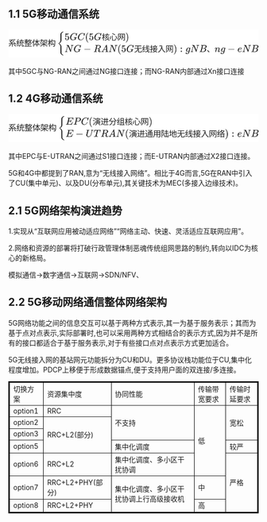 ## 1.1 5G移动通信系统

![](/Image/01.svg)

其中5GC与NG-RAN之间通过NG接口连接；而NG-RAN内部通过Xn接口连接

## 1.2 4G移动通信系统

![](/Image/02.svg)

其中EPC与E-UTRAN之间通过S1接口连接；而E-UTRAN内部通过X2接口连接。

5G和4G中都提到了RAN,意为“无线接入网络”。相比于4G而言,5G在RAN中引入了CU(集中单元)、以及DU(分布单元),其关键技术为MEC(多接入边缘技术)。
## 2.1 5G网络架构演进趋势
1.实现从“互联网应用被动适应网络”“网络主动、快速、灵活适应互联网应用”。

2.网络和资源的部署将打破行政管理体制恶魂传统组网思路的制约,转向以IDC为核心的新格局。

模拟通信→数字通信→互联网→SDN/NFV、
## 2.2 5G移动网络通信整体网络架构
5G网络功能之间的信息交互可以基于两种方式表示,其一为基于服务表示；其而为基于点对点表示,实际部署时,也可以采用两种方式相结合的表示方式,因为并不是所有的接口都适合于基于服务表示,对于有些接口点对点表示方式更加适合。

5G无线接入网的基站网元功能拆分为CU和DU。更多协议栈功能位于CU,集中化程度增加。PDCP上移便于形成数据锚点,便于支持用户面的双连接/多连接。

<table border="2" bordercolor="black" width="300" cellspacing="0" cellpadding="5">
    <tr>
        <td >切换方案</td>
        <td >资源集中度</td>
        <td >协同性能</td>
        <td >传输带宽要求</td>
        <td >传输时延要求</td>
    </tr>
    <tr>
        <td >option1</td>
        <td >RRC</td>
        <td rowspan="3">
            不支持
        </td>
        <td rowspan="5">
            低
        </td>
        <td rowspan="3">
            宽松
        </td>
    </tr>
    <tr>
        <td >option2</td>
        <td rowspan="3">RRC+L2(部分)</td>
    </tr>
    <tr>
        <td>option3</td>
    </tr>
    <tr>
        <td>option5</td>
        <td >集中化调度</td>
        <td >较严</td>
    </tr>
    <tr>
        <td>option6</td>
        <td>RRC+L2</td>
        <td>集中化调度、多小区干扰协调</td>
        <td rowspan="3">严格</td>
    </tr>
    <tr>
        <td>option7</td>
        <td>RRC+L2+PHY(部分)</td>
        <td rowspan="2">集中化调度、多小区干扰协调上行高级接收机</td>
        <td>中</td>
    </tr>
    <tr>
        <td>option8</td>
        <td>RRC+L2+PHY</td>
        <td>高</td>
    </tr>
</table>

